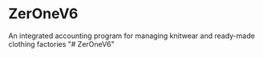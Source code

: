 # ZerOneV6
An integrated accounting program for managing knitwear and ready-made clothing factories
"# ZerOneV6" 
